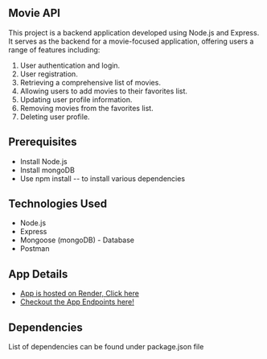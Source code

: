 ## Movie API

This project is a backend application developed using Node.js and Express. It serves as the backend for a movie-focused application, offering users a range of features including:

1. User authentication and login.
2. User registration.
3. Retrieving a comprehensive list of movies.
4. Allowing users to add movies to their favorites list.
5. Updating user profile information.
6. Removing movies from the favorites list.
7. Deleting user profile.

## Prerequisites

- Install Node.js
- Install mongoDB
- Use npm install -- to install various dependencies

## Technologies Used

- Node.js
- Express
- Mongoose (mongoDB) - Database
- Postman

## App Details

- [App is hosted on Render, Click here](https://movie-api-movieflix.onrender.com)
- [Checkout the App Endpoints here!](https://movie-api-movieflix.onrender.com/documentation)

## Dependencies

List of dependencies can be found under package.json file
